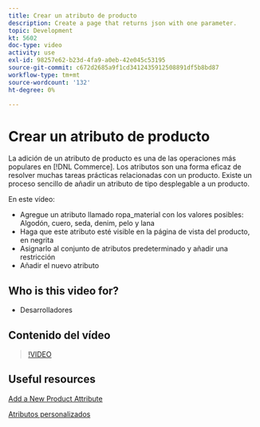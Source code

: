 ```yaml
---
title: Crear un atributo de producto
description: Create a page that returns json with one parameter.
topic: Development
kt: 5602
doc-type: video
activity: use
exl-id: 98257e62-b23d-4fa9-a0eb-42e045c53195
source-git-commit: c672d2685a9f1cd3412435912508891df5b8bd87
workflow-type: tm+mt
source-wordcount: '132'
ht-degree: 0%

---
```


# Crear un atributo de producto

La adición de un atributo de producto es una de las operaciones más populares en [!DNL Commerce]. Los atributos son una forma eficaz de resolver muchas tareas prácticas relacionadas con un producto. Existe un proceso sencillo de añadir un atributo de tipo desplegable a un producto.

En este vídeo:

- Agregue un atributo llamado ropa_material con los valores posibles: Algodón, cuero, seda, denim, pelo y lana
- Haga que este atributo esté visible en la página de vista del producto, en negrita
- Asignarlo al conjunto de atributos predeterminado y añadir una restricción
- Añadir el nuevo atributo

## Who is this video for?

- Desarrolladores

## Contenido del vídeo

>[!VIDEO](https://video.tv.adobe.com/v/35789?quality=12&learn=on)

## Useful resources

[Add a New Product Attribute](https://devdocs.magento.com/videos/fundamentals/add-new-product-attribute/)

[Atributos personalizados](https://devdocs.magento.com/guides/v2.4/howdoi/custom-attributes/introduction.html)
